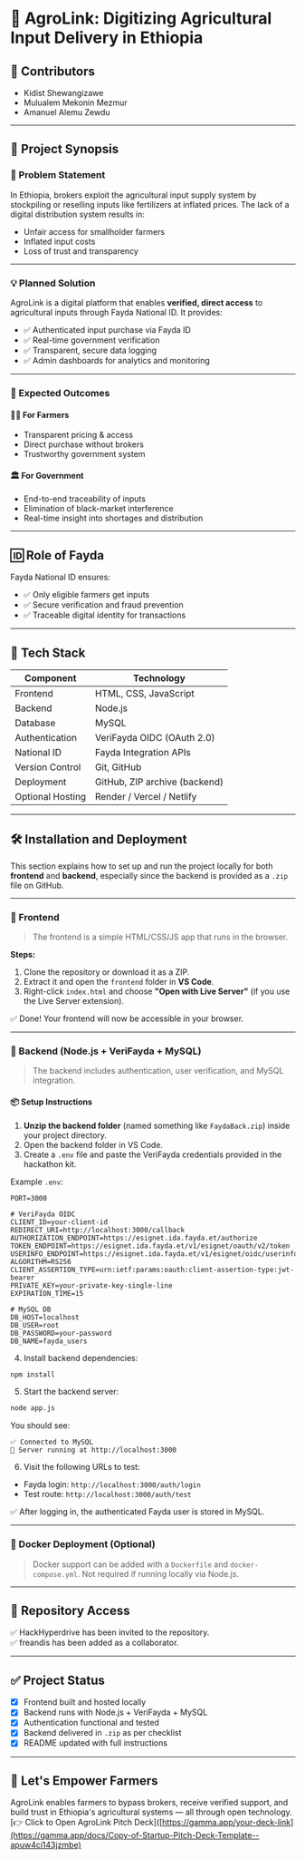 
# 🌾 AgroLink: Digitizing Agricultural Input Delivery in Ethiopia

## 👥 Contributors
- Kidist Shewangizawe  
- Mulualem Mekonin Mezmur  
- Amanuel Alemu Zewdu

---

## 📘 Project Synopsis

### 🧩 Problem Statement

In Ethiopia, brokers exploit the agricultural input supply system by stockpiling or reselling inputs like fertilizers at inflated prices. The lack of a digital distribution system results in:

- Unfair access for smallholder farmers
- Inflated input costs
- Loss of trust and transparency

---

### 💡 Planned Solution

AgroLink is a digital platform that enables **verified, direct access** to agricultural inputs through Fayda National ID. It provides:

- ✅ Authenticated input purchase via Fayda ID
- ✅ Real-time government verification
- ✅ Transparent, secure data logging
- ✅ Admin dashboards for analytics and monitoring

---

### 🎯 Expected Outcomes

#### 👨‍🌾 For Farmers
- Transparent pricing & access  
- Direct purchase without brokers  
- Trustworthy government system

#### 🏛️ For Government
- End-to-end traceability of inputs  
- Elimination of black-market interference  
- Real-time insight into shortages and distribution

---

## 🆔 Role of Fayda

Fayda National ID ensures:
- ✅ Only eligible farmers get inputs
- ✅ Secure verification and fraud prevention
- ✅ Traceable digital identity for transactions

---

## 🧰 Tech Stack

| Component       | Technology                      |
|----------------|----------------------------------|
| Frontend        | HTML, CSS, JavaScript           |
| Backend         | Node.js                         |
| Database        | MySQL                           |
| Authentication  | VeriFayda OIDC (OAuth 2.0)      |
| National ID     | Fayda Integration APIs          |
| Version Control | Git, GitHub                     |
| Deployment      | GitHub, ZIP archive (backend)   |
| Optional Hosting| Render / Vercel / Netlify       |

---

## 🛠️ Installation and Deployment

This section explains how to set up and run the project locally for both **frontend** and **backend**, especially since the backend is provided as a `.zip` file on GitHub.

---

### 📁 Frontend

> The frontend is a simple HTML/CSS/JS app that runs in the browser.

**Steps:**
1. Clone the repository or download it as a ZIP.
2. Extract it and open the `frontend` folder in **VS Code**.
3. Right-click `index.html` and choose **"Open with Live Server"** (if you use the Live Server extension).

✅ Done! Your frontend will now be accessible in your browser.

---

### 🔧 Backend (Node.js + VeriFayda + MySQL)

> The backend includes authentication, user verification, and MySQL integration.

#### 📦 Setup Instructions

1. **Unzip the backend folder** (named something like `FaydaBack.zip`) inside your project directory.
2. Open the backend folder in VS Code.
3. Create a `.env` file and paste the VeriFayda credentials provided in the hackathon kit.

Example `.env`:

```env
PORT=3000

# VeriFayda OIDC
CLIENT_ID=your-client-id
REDIRECT_URI=http://localhost:3000/callback
AUTHORIZATION_ENDPOINT=https://esignet.ida.fayda.et/authorize
TOKEN_ENDPOINT=https://esignet.ida.fayda.et/v1/esignet/oauth/v2/token
USERINFO_ENDPOINT=https://esignet.ida.fayda.et/v1/esignet/oidc/userinfo
ALGORITHM=RS256
CLIENT_ASSERTION_TYPE=urn:ietf:params:oauth:client-assertion-type:jwt-bearer
PRIVATE_KEY=your-private-key-single-line
EXPIRATION_TIME=15

# MySQL DB
DB_HOST=localhost
DB_USER=root
DB_PASSWORD=your-password
DB_NAME=fayda_users
```

4. Install backend dependencies:

```bash
npm install
```

5. Start the backend server:

```bash
node app.js
```

You should see:

```
✅ Connected to MySQL
🚀 Server running at http://localhost:3000
```

6. Visit the following URLs to test:

- Fayda login: `http://localhost:3000/auth/login`
- Test route: `http://localhost:3000/auth/test`

✅ After logging in, the authenticated Fayda user is stored in MySQL.

---

### 🐳 Docker Deployment (Optional)

> Docker support can be added with a `Dockerfile` and `docker-compose.yml`. Not required if running locally via Node.js.

---

## 📂 Repository Access

✅ HackHyperdrive has been invited to the repository.  
✅ freandis has been added as a collaborator.

---

## ✅ Project Status

- [x] Frontend built and hosted locally
- [x] Backend runs with Node.js + VeriFayda + MySQL
- [x] Authentication functional and tested
- [x] Backend delivered in `.zip` as per checklist
- [x] README updated with full instructions

---

## 🚀 Let's Empower Farmers

AgroLink enables farmers to bypass brokers, receive verified support, and build trust in Ethiopia's agricultural systems — all through open technology.
[👉 Click to Open AgroLink Pitch Deck]([https://gamma.app/your-deck-link](https://gamma.app/docs/Copy-of-Startup-Pitch-Deck-Template--apuw4ci143jzmbe)

